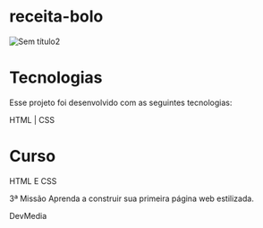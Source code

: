 # receita-bolo

![Sem título2](https://user-images.githubusercontent.com/113314660/208322525-24a80abd-9000-4d2c-bee0-20d1017793c9.png)


# Tecnologias

Esse projeto foi desenvolvido com as seguintes tecnologias:

HTML | CSS

# Curso

HTML E CSS 

3ª Missão  Aprenda a construir sua primeira página web estilizada. 

DevMedia
